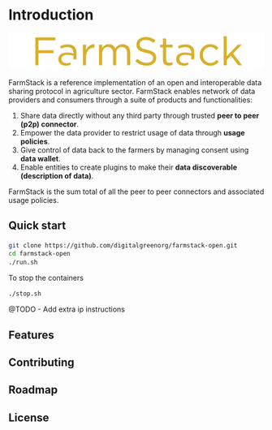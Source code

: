 # Introduction

![](.gitbook/assets/farmstack_horizontal_color_transparent-bg.png)

FarmStack is a reference implementation of an open and interoperable data sharing protocol in agriculture sector. FarmStack enables network of data providers and consumers through a suite of products and functionalities:

1. Share data directly without any third party through trusted **peer to peer \(p2p\) connector**.
2. Empower the data provider to restrict usage of data through **usage policies**.
3. Give control of data back to the farmers by managing consent using **data wallet**.
4. Enable entities to create plugins to make their **data discoverable \(description of data\)**.

FarmStack is the sum total of all the peer to peer connectors and associated usage policies.

## Quick start

```bash
git clone https://github.com/digitalgreenorg/farmstack-open.git
cd farmstack-open
./run.sh
```

To stop the containers

```bash
./stop.sh
```

@TODO - Add extra ip instructions

## Features

## Contributing

## Roadmap

## License

